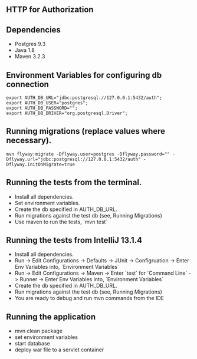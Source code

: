HTTP for Authorization
-----------------------

Dependencies
------------
<ul>
    <li>Postgres 9.3</li>
    <li>Java 1.8</li>
    <li>Maven 3.2.3</li>
</ul>

Environment Variables for configuring db connection
---------------------------------------------------
```
export AUTH_DB_URL="jdbc:postgresql://127.0.0.1:5432/auth";
export AUTH_DB_USER="postgres";
export AUTH_DB_PASSWORD="";
export AUTH_DB_DRIVER="org.postgresql.Driver";
```

Running migrations (replace values where necessary).
----------------------------------------------------
```
mvn flyway:migrate -Dflyway.user=postgres -Dflyway.password="" -Dflyway.url="jdbc:postgresql://127.0.0.1:5432/auth" -Dflyway.initOnMigrate=true
```

Running the tests from the terminal.
------------------------------------
<ul>
    <li>Install all dependencies.</li>
    <li>Set environment variables.</li>
    <li>Create the db specified in AUTH_DB_URL.</li>
    <li>Run migrations against the test db (see, Running Migrations)</li>
    <li>Use maven to run the tests, `mvn test`</li>
</ul>

Running the tests from IntelliJ 13.1.4
---------------------------------------
<ul>
    <li>Install all dependencies.</li>
    <li>Run -> Edit Configurations -> Defaults -> JUnit -> Configruation -> Enter Env Variables into, `Environment Variables`</li>
    <li>Run -> Edit Configurations -> Maven -> Enter `test` for `Command Line` -> Runner -> Enter Env Variables into, `Environment Variables`</li>
    <li>Create the db specified in AUTH_DB_URL.</li>
    <li>Run migrations against the test db (see, Running Migrations)</li>
    <li>You are ready to debug and run mvn commands from the IDE</li>
</ul>

Running the application
------------------------
<ul>
    <li>mvn clean package</li>
    <li>set environment variables</li>
    <li>start database</li>
    <li>deploy war file to a servlet container</li>
</ul>
